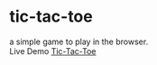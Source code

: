 # tic-tac-toe

a simple game to play in the browser.\
Live Demo [Tic-Tac-Toe](https://wissman77.github.io/tic-tac-toe)

